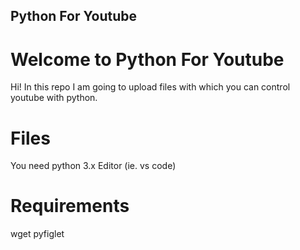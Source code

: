 ## Python For Youtube

# Welcome to Python For Youtube

Hi! In this repo I am going to upload files with which you can  control youtube with python.

# Files

You need python 3.x
Editor (ie. vs code)

#   Requirements

wget
pyfiglet
